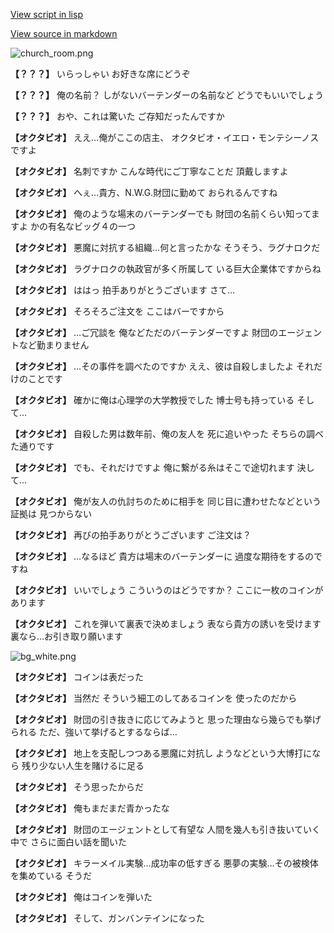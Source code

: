 [View script in lisp](../scripts/100603020.txt)

[View source in markdown](100603020.md)

![church_room.png](../images/backgrounds/church_room.png)

**【？？？】**
いらっしゃい
お好きな席にどうぞ

**【？？？】**
俺の名前？
しがないバーテンダーの名前など
どうでもいいでしょう

**【？？？】**
おや、これは驚いた
ご存知だったんですか

**【オクタビオ】**
ええ…俺がここの店主、
オクタビオ・イエロ・モンテシーノス
ですよ

**【オクタビオ】**
名刺ですか
こんな時代にご丁寧なことだ
頂戴しますよ

**【オクタビオ】**
へぇ…貴方、N.W.G.財団に勤めて
おられるんですね

**【オクタビオ】**
俺のような場末のバーテンダーでも
財団の名前くらい知ってますよ
かの有名なビッグ４の一つ

**【オクタビオ】**
悪魔に対抗する組織…何と言ったかな
そうそう、ラグナロクだ

**【オクタビオ】**
ラグナロクの執政官が多く所属して
いる巨大企業体ですからね

**【オクタビオ】**
ははっ
拍手ありがとうございます
さて…

**【オクタビオ】**
そろそろご注文を
ここはバーですから

**【オクタビオ】**
…ご冗談を
俺などただのバーテンダーですよ
財団のエージェントなど勤まりません

**【オクタビオ】**
…その事件を調べたのですか
ええ、彼は自殺しましたよ
それだけのことです

**【オクタビオ】**
確かに俺は心理学の大学教授でした
博士号も持っている
そして…

**【オクタビオ】**
自殺した男は数年前、俺の友人を
死に追いやった
そちらの調べた通りです

**【オクタビオ】**
でも、それだけですよ
俺に繋がる糸はそこで途切れます
決して…

**【オクタビオ】**
俺が友人の仇討ちのために相手を
同じ目に遭わせたなどという証拠は
見つからない

**【オクタビオ】**
再びの拍手ありがとうございます
ご注文は？

**【オクタビオ】**
…なるほど
貴方は場末のバーテンダーに
過度な期待をするのですね

**【オクタビオ】**
いいでしょう
こういうのはどうですか？
ここに一枚のコインがあります

**【オクタビオ】**
これを弾いて裏表で決めましょう
表なら貴方の誘いを受けます
裏なら…お引き取り願います

![bg_white.png](../images/backgrounds/bg_white.png)

**【オクタビオ】**
コインは表だった

**【オクタビオ】**
当然だ
そういう細工のしてあるコインを
使ったのだから

**【オクタビオ】**
財団の引き抜きに応じてみようと
思った理由なら幾らでも挙げられる
ただ、強いて挙げるとするならば…

**【オクタビオ】**
地上を支配しつつある悪魔に対抗し
ようなどという大博打になら
残り少ない人生を賭けるに足る

**【オクタビオ】**
そう思ったからだ

**【オクタビオ】**
俺もまだまだ青かったな

**【オクタビオ】**
財団のエージェントとして有望な
人間を幾人も引き抜いていく中で
さらに面白い話を聞いた

**【オクタビオ】**
キラーメイル実験…成功率の低すぎる
悪夢の実験…その被検体を集めている
そうだ

**【オクタビオ】**
俺はコインを弾いた

**【オクタビオ】**
そして、ガンバンテインになった